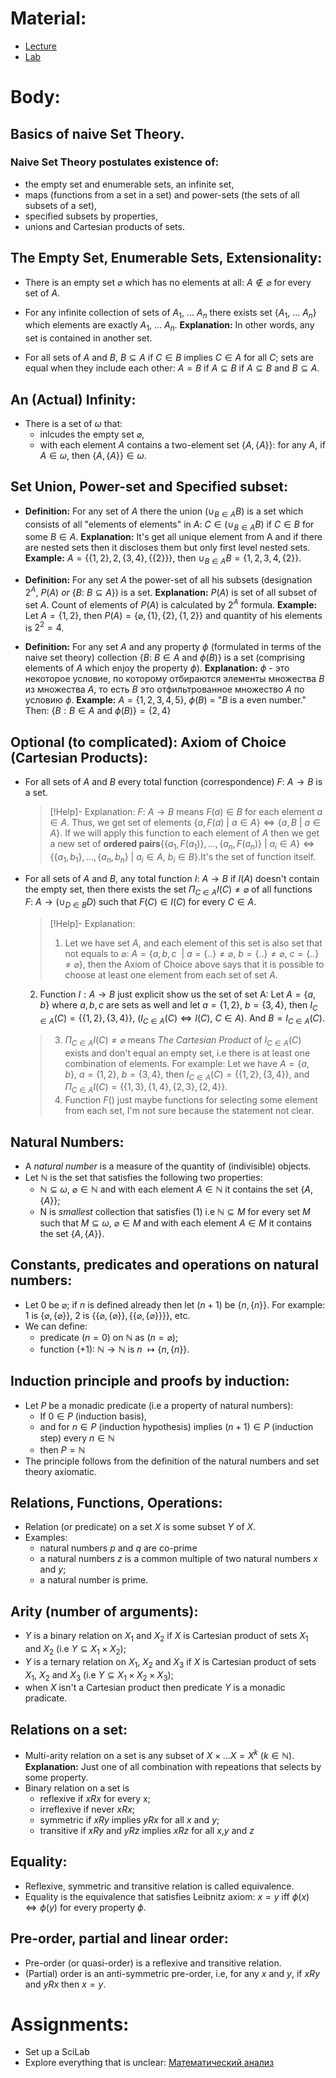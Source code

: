 # Material: 
- [Lecture](https://moodle.innopolis.university/pluginfile.php/208410/mod_resource/content/1/MathAnal1fall24.pdf)
- [Lab](https://moodle.innopolis.university/pluginfile.php/210092/mod_resource/content/1/Lab1.pdf)
# Body:
## Basics of naive Set Theory.
### Naive Set Theory postulates existence of:
- the empty set and enumerable sets, an infinite set,
- maps (functions from a set in a set) and power-sets (the sets of all subsets of a set),
- specified subsets by properties,
- unions and Cartesian products of sets.
## The Empty Set, Enumerable Sets, Extensionality:
- There is an empty set $\varnothing$ which has no elements at all: $A \notin \varnothing$ for every set of $A$.
  
- For any infinite collection of sets of $A_{1},\ ...\ A_{n}$ there exists set $\{A_{1},\ ...\ A_{n}\}$ which elements are exactly $A_{1},\ ...\ A_{n}$.
  **Explanation:** In other words, any set is contained in another set.
  
- For all sets of $A$ and $B$, $B\subseteq A$ if $C \in B$ implies $C \in A$ for all $C$; sets are equal when they include each other: $A = B$ if  $A \subseteq B$ if $A \subseteq B$ and $B \subseteq A.$ 
## An (Actual) Infinity:
- There is a set of $\omega$ that:
	- inlcudes the empty set $\varnothing$,
	- with each element $A$ contains a two-element set $\{A, \{A\}\}$: for any $A$, if $A \in \omega$, then $\{A, \{A\}\} \in \omega$.  
## Set Union, Power-set and Specified subset:
- **Definition:** For any set of $A$ there the union ($\cup_{B\in A} B$) is a set which consists of all "elements of elements" in $A$: $C \in (\cup_{B\in A} B)$ if $C \in B$ for some $B \in A$.
  **Explanation:** It's get all unique element from A and if there are nested sets then it discloses them but only first level nested sets.
  **Example:** $A = \{\{1,2\},2,\{3,4\},\{\{2\}\}\}$, then $\cup_{B\in A}B = \{1,2,3,4,\{2\}\}$.     
  
- **Definition:** For any set $A$ the power-set of all his subsets (designation $2^{A}$, $P(A) \ or \ \{B:\ B\subseteq A\}$) is a set.
  **Explanation:** $P(A)$ is set of all subset of set $A$. Count of elements of $P(A)$ is calculated by $2^A$ formula.
  **Example:** Let $A = \{1,2\}$, then $P(A) = \{\varnothing,\{1\},\{2\},\{1,2\}\}$ and quantity of his elements is $2^{2}=4$. 
  
- **Definition:** For any set $A$ and any property $\phi$ (formulated in terms of the naive set theory) collection $\{B:\ B\in A$ and $\phi (B)\}$ is a set (comprising elements of $A$ which enjoy the property $\phi$).
  **Explanation:** $\phi$ - это некоторое условие, по которому отбираются элементы множества $B$ из множества $A$, то есть $B$ это отфильтрованное множество $A$ по условию $\phi$.
  **Example:** $A = \{1,2,3,4,5\},\ \phi(B)$ = "$B$ is a even number." Then:
  $\{B: B\in A$ and $\phi(B)\}$$= \{2,4\}$   
## Optional (to complicated): Axiom of Choice (Cartesian Products):
- For all sets of $A$ and $B$ every total function (correspondence) $F: \ A \rightarrow B$ is a set.
  > [!Help]- Explanation: 
  > $F: \ A\rightarrow B$ means $F(a)\in B$ for each element $a\in A.$ Thus, we get set of elements $\{a,F(a)\ |\ a\in A\}\Leftrightarrow\{a,B\ | \ a\in A\}$. If we will apply this function to each element of $A$ then we get a new set of **ordered pairs**$\{\{a_{1},F(a_{1})\},...,\{a_{n},F(a_{n})\}\ |\ a_{i}\in A\} \Leftrightarrow \{\{a_{1},b_{1}\},...,\{a_{n},b_{n}\}\ |\ a_{i}\in A,\ b_{i}\in B\}.$It's the set of function itself.

- For all sets of $A$ and $B$, any total function $I: \ A \rightarrow B$
  if $I(A)$ doesn't contain the empty set, then there exists the set $\Pi_{C\in A}I(C) \neq \varnothing$ of all functions $F: \ A \rightarrow (\cup_{D\in B}D)$ such that $F(C)\in I(C)$ for every $C \in A.$  
  >[!Help]- Explanation: 
  >1) Let we have set $A$, and each element of this set is also set that not equals to $\varnothing$: $A =\{a,b,c\ \ | \ a=\{..\}\neq\varnothing,\ b=\{..\}\neq\varnothing,\ c=\{..\}\neq\varnothing\}$, then the Axiom of Choice above says that it is possible to choose at least one element from each set of set $A$. 
  2) Function $I: A\rightarrow B$ just explicit show us the set of set A: Let $A=\{a,b\}$ where $a,b,c$ are sets as well and let $a=\{1,2\},\ b=\{3,4\}$, then $I_{C\in A}(C)=\{\{1,2\},\{3,4\}\},\ (I_{C\in A}(C)\Leftrightarrow I(C),\ C\in A)$. And $B=I_{C\in A}(C).$
  >3) $\Pi_{C\in A}I(C) \neq \varnothing$ means *The Cartesian Product* of $I_{C\in A}(C)$ exists and don't equal an empty set, i.e there is at least one combination of elements. For example: Let we have $A = \{a,b\},\ a=\{1,2\},\ b=\{3,4\},$ then $I_{C\in A}(C)=\{\{1,2\},\{3,4\}\},$ and $\Pi_{C\in A}I(C) = \{\{1,3\},\{1,4\},\{2,3\},\{2,4\}\}.$
  > 4) Function $F()$ just maybe functions for selecting some element from each set, I'm not sure because the statement not clear.
  
## Natural Numbers:
- A *natural number* is a measure of the quantity of (indivisible) objects.
- Let $\mathbb{N}$ is the set that satisfies the following two properties:
	- $\mathbb{N}\subseteq \omega, \ \varnothing \in \mathbb{N}$ and with each element $A \in \mathbb{N}$ it contains the set $\{A,\{A\}\};$
	- N is *smallest* collection that satisfies (1) i.e $\mathbb{N} \subseteq M$ for every set $M$ such that $M \subseteq \omega,\ \varnothing \in M$ and with each element $A \in M$ it contains the set $\{A,\{A\}\}$. 
## Constants, predicates and operations on natural numbers:
- Let $0$ be $\varnothing$; if $n$ is defined already then let $(n+1)$ be $\{n,\{n\}\}.$ For example: 1 is $\{\varnothing,\{\varnothing\}\},$ 2 is $\{\{\varnothing,\{\varnothing\}\},\{\{\varnothing,\{\varnothing\}\}\}\},$ etc.
- We can define:
	- predicate $(n=0)$ on $\mathbb{N}$ as $(n = \varnothing);$
	- function (+1): $\mathbb{N}\rightarrow\mathbb{N}$ is $n$ $\mapsto \{n,\{n\}\}$.
## Induction principle and proofs by induction:
- Let $P$ be a monadic predicate (i.e a property of natural numbers):
	- If $0 \in P$ (induction basis),
	- and for $n \in P$ (induction hypothesis) implies $(n+1) \in P$ (induction step) every $n\in \mathbb{N}$
	- then $P = \mathbb{N}$
- The principle follows from the definition of the natural numbers and set theory axiomatic.
## Relations, Functions, Operations:
- Relation (or predicate) on a set $X$ is some subset $Y$ of $X$.
- Examples:
	- natural numbers $p$ and $q$ are co-prime
	- a natural numbers $z$ is a common multiple of two natural numbers $x$ and $y;$
	- a natural number is prime.
## Arity (number of arguments):
- $Y$ is a binary relation on $X_{1}$ and $X_{2}$ if $X$ is Cartesian product of sets $X_1$ and $X_{2}$ (i.e $Y \subseteq X_{1}\times X_{2}$);
- $Y$ is a ternary relation on $X_{1},\ X_{2}$ and $X_{3}$ if $X$ is Cartesian product of sets $X_{1},\ X_{2}$ and $X_{3}$ (i.e $Y \subseteq X_{1}\times X_{2}\times X_{3}$);
- when $X$ isn't a Cartesian product then predicate $Y$ is a monadic pradicate.
## Relations on a set:
- Multi-arity relation on a set is any subset of $X\times ...X=X^{k}\ (k\in \mathbb{N})$. 
  **Explanation:** Just one of all combination with repeations that selects by some property. 
- Binary relation on a set is
	- reflexive if $xRx$ for every x;
	- irreflexive if never $xRx$;
	- symmetric if $xRy$ implies $yRx$ for all $x$ and $y$;
	- transitive if $xRy$ and $yRz$ implies $xRz$ for all $x$,$y$ and $z$
## Equality:
- Reflexive, symmetric and transitive relation is called equivalence.
- Equality is the equivalence that satisfies Leibnitz axiom: $x=y$ iff $\phi(x)\Leftrightarrow \phi(y)$ for every property $\phi.$
## Pre-order, partial and linear order:
- Pre-order (or quasi-order) is a reflexive and transitive relation.
- (Partial) order is an anti-symmetric pre-order, i.e, for any $x$ and $y$, if $xRy$ and $yRx$ then $x=y$.
# Assignments:
- Set up a SciLab
- Explore everything that is unclear: [Математический анализ](V.A.Zorich-Kniga-I-10-izdanie-Corr.pdf)

